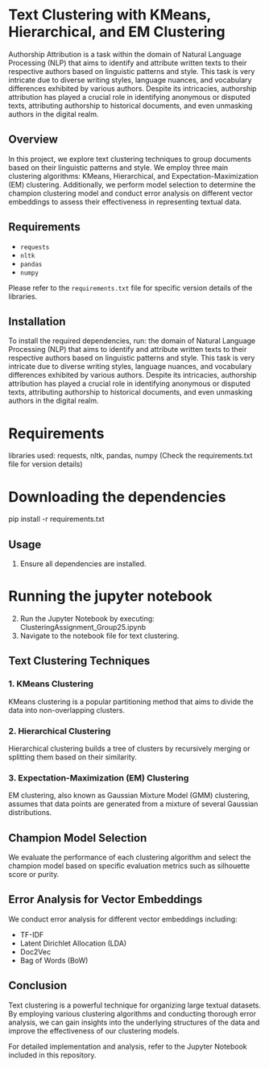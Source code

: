 # Text Clustering with KMeans, Hierarchical, and EM Clustering

Authorship Attribution is a task within the domain of Natural Language Processing (NLP) that aims to identify and attribute written texts to their respective authors based on linguistic patterns and style. This task is very intricate due to diverse writing styles, language nuances, and vocabulary differences exhibited by various authors. Despite its intricacies, authorship attribution has played a crucial role in identifying anonymous or disputed texts, attributing authorship to historical documents, and even unmasking authors in the digital realm.

## Overview
In this project, we explore text clustering techniques to group documents based on their linguistic patterns and style. We employ three main clustering algorithms: KMeans, Hierarchical, and Expectation-Maximization (EM) clustering. Additionally, we perform model selection to determine the champion clustering model and conduct error analysis on different vector embeddings to assess their effectiveness in representing textual data.

## Requirements
- `requests`
- `nltk`
- `pandas`
- `numpy`

Please refer to the `requirements.txt` file for specific version details of the libraries.

## Installation
To install the required dependencies, run:
 the domain of Natural Language Processing (NLP) that aims to identify and attribute written texts to their respective authors based on linguistic patterns and style. This task is very intricate due to diverse writing styles, language nuances, and vocabulary differences exhibited by various authors. Despite its intricacies, authorship attribution has played a crucial role in identifying anonymous or disputed texts, attributing authorship to historical documents, and even unmasking authors in the digital realm.

# Requirements
libraries used: requests, nltk, pandas, numpy
(Check the requirements.txt file for version details)

# Downloading the dependencies
pip install -r requirements.txt

## Usage
1. Ensure all dependencies are installed.
# Running the jupyter notebook
2. Run the Jupyter Notebook by executing: ClusteringAssignment_Group25.ipynb
3. Navigate to the notebook file for text clustering.

## Text Clustering Techniques
### 1. KMeans Clustering
KMeans clustering is a popular partitioning method that aims to divide the data into non-overlapping clusters.

### 2. Hierarchical Clustering
Hierarchical clustering builds a tree of clusters by recursively merging or splitting them based on their similarity.

### 3. Expectation-Maximization (EM) Clustering
EM clustering, also known as Gaussian Mixture Model (GMM) clustering, assumes that data points are generated from a mixture of several Gaussian distributions.

## Champion Model Selection
We evaluate the performance of each clustering algorithm and select the champion model based on specific evaluation metrics such as silhouette score or purity.

## Error Analysis for Vector Embeddings
We conduct error analysis for different vector embeddings including:
- TF-IDF
- Latent Dirichlet Allocation (LDA)
- Doc2Vec
- Bag of Words (BoW)

## Conclusion
Text clustering is a powerful technique for organizing large textual datasets. By employing various clustering algorithms and conducting thorough error analysis, we can gain insights into the underlying structures of the data and improve the effectiveness of our clustering models.

For detailed implementation and analysis, refer to the Jupyter Notebook included in this repository.

